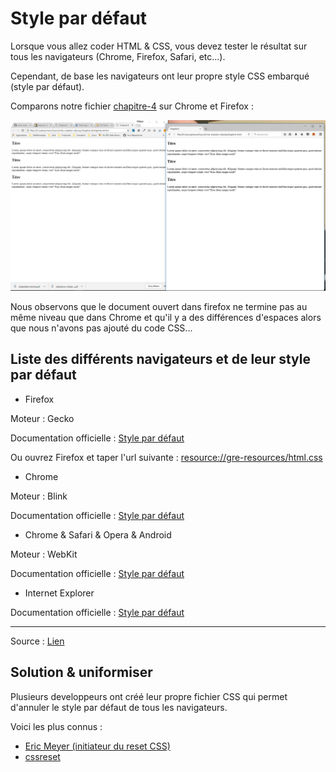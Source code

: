 # Style par défaut

Lorsque vous allez coder HTML &amp; CSS, vous devez tester le résultat sur tous les navigateurs (Chrome, Firefox, Safari, etc...).

Cependant, de base les navigateurs ont leur propre style CSS embarqué (style par défaut).

Comparons notre fichier [chapitre-4](chapitre-4.html) sur Chrome et Firefox :

![chrome-firefox](img/chrome-firefox.png)

Nous observons que le document ouvert dans firefox ne termine pas au même niveau que dans Chrome et qu'il y a des différences d'espaces alors que nous n'avons pas ajouté du code CSS...

## Liste des différents navigateurs et de leur style par défaut


- Firefox

Moteur : Gecko

Documentation officielle : [Style par défaut](https://hg.mozilla.org/mozilla-central/file/tip/layout/style/res/html.css)

Ou ouvrez Firefox et taper l'url suivante : [resource://gre-resources/html.css](resource://gre-resources/html.css)


- Chrome

Moteur : Blink

Documentation officielle : [Style par défaut](https://cs.chromium.org/chromium/src/third_party/WebKit/Source/core/css/html.css?utm_source=ponyfoo+weekly&utm_medium=email&utm_campaign=15)


- Chrome &amp; Safari &amp; Opera &amp; Android

Moteur : WebKit

Documentation officielle : [Style par défaut](http://trac.webkit.org/browser/trunk/Source/WebCore/css/html.css)


- Internet Explorer

Documentation officielle : [Style par défaut](http://web.archive.org/web/20170122223926/http://www.iecss.com/)



---

Source : [Lien](https://stackoverflow.com/questions/6867254/browsers-default-css-for-html-elements)


## Solution & uniformiser

Plusieurs developpeurs ont créé leur propre fichier CSS qui permet d'annuler le style par défaut de tous les navigateurs.

Voici les plus connus :

- [Eric Meyer (initiateur du reset CSS)](https://meyerweb.com/eric/tools/css/reset/)
- [cssreset](http://cssreset.com/)
